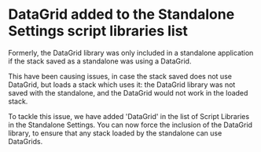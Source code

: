 # DataGrid added to the Standalone Settings script libraries list

Formerly, the DataGrid library was only included in a standalone application if the stack saved as a standalone was using a DataGrid.

This have been causing issues, in case the stack saved does not use DataGrid, but loads a stack which uses it: the DataGrid library was not saved with the standalone, and the DataGrid would not work in the loaded stack.

To tackle this issue, we have added 'DataGrid' in the list of Script Libraries in the Standalone Settings. You can now force the inclusion of the DataGrid library, to ensure that any stack loaded by the standalone can use DataGrids.
 